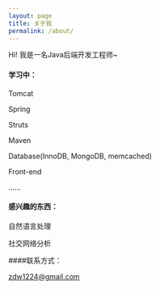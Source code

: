 ```yaml
---
layout: page
title: 关于我
permalink: /about/
---
```


Hi! 我是一名Java后端开发工程师~


#### 学习中：

Tomcat

Spring

Struts

Maven

Database(InnoDB, MongoDB, memcached)

Front-end

......

#### 感兴趣的东西：

自然语言处理

社交网络分析

####联系方式：

[zdw1224@gmail.com](mailto:zdw1224@gmail.com)